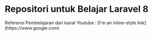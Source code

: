 <h1>Repositori untuk Belajar Laravel 8</h1>
Referensi Pembelajaran dari kanal Youtube : 
[I'm an inline-style link](https://www.google.com)
